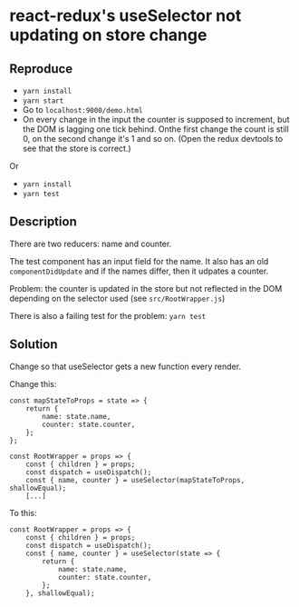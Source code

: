 # react-redux's useSelector not updating on store change

## Reproduce

  - `yarn install`
  - `yarn start`
  - Go to `localhost:9000/demo.html`
  - On every change in the input the counter is supposed to increment, but the DOM is lagging one tick behind.
  Onthe first change the count is still 0, on the second change it's 1 and so on. (Open the redux devtools to see that the store is correct.)
  
Or
  - `yarn install`
  - `yarn test`
  
## Description
There are two reducers: name and counter.

The test component has an input field for the name. It also has an old `componentDidUpdate` and if the names differ, then it udpates a counter.

Problem: the counter is updated in the store but not reflected in the DOM depending on the selector used (see `src/RootWrapper.js`)

There is also a failing test for the problem: `yarn test` 

## Solution

Change so that useSelector gets a new function every render.

Change this:
```
const mapStateToProps = state => {
    return {
        name: state.name,
        counter: state.counter,
    };
};

const RootWrapper = props => {
    const { children } = props;
    const dispatch = useDispatch();
    const { name, counter } = useSelector(mapStateToProps, shallowEqual);
    [...]
```

To this:
```
const RootWrapper = props => {
    const { children } = props;
    const dispatch = useDispatch();
    const { name, counter } = useSelector(state => {
        return {
            name: state.name,
            counter: state.counter,
        };
    }, shallowEqual);
```